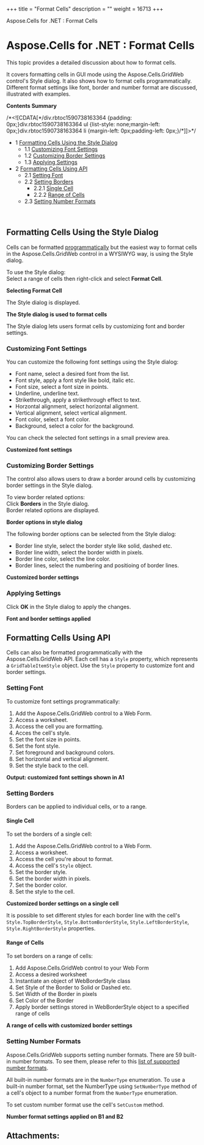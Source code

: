 +++
title = "Format Cells" 
description = "" 
weight = 16713 
+++

Aspose.Cells for .NET : Format Cells  

# Aspose.Cells for .NET : Format Cells


This topic provides a detailed discussion about how to format cells.

It covers formatting cells in GUI mode using the Aspose.Cells.GridWeb control's Style dialog. It also shows how to format cells programmatically. Different format settings like font, border and number format are discussed, illustrated with examples.

**Contents Summary**

/\*<!\[CDATA\[\*/div.rbtoc1590738163364 {padding: 0px;}div.rbtoc1590738163364 ul {list-style: none;margin-left: 0px;}div.rbtoc1590738163364 li {margin-left: 0px;padding-left: 0px;}/\*\]\]>\*/

*   1 [Formatting Cells Using the Style Dialog](#FormatCells-FormattingCellsUsingtheStyleDialog)
    *   1.1 [Customizing Font Settings](#FormatCells-CustomizingFontSettings)
    *   1.2 [Customizing Border Settings](#FormatCells-CustomizingBorderSettings)
    *   1.3 [Applying Settings](#FormatCells-ApplyingSettings)
*   2 [Formatting Cells Using API](#FormatCells-FormattingCellsUsingAPI)
    *   2.1 [Setting Font](#FormatCells-SettingFont)
    *   2.2 [Setting Borders](#FormatCells-SettingBorders)
        *   2.2.1 [Single Cell](#FormatCells-SingleCell)
        *   2.2.2 [Range of Cells](#FormatCells-RangeofCells)
    *   2.3 [Setting Number Formats](#FormatCells-SettingNumberFormats)

 

## Formatting Cells Using the Style Dialog

Cells can be formatted [programmatically](http://localhost:1313/cellsnet/developerguide/asposecellsgridweb/workingwithgridwebcells/format+cells) but the easiest way to format cells in the Aspose.Cells.GridWeb control in a WYSIWYG way, is using the Style dialog.

To use the Style dialog:  
Select a range of cells then right-click and select **Format Cell**.  
  
**Selecting Format Cell**  
  
The Style dialog is displayed.  
  
**The Style dialog is used to format cells**  

The Style dialog lets users format cells by customizing font and border settings.

### Customizing Font Settings

You can customize the following font settings using the Style dialog:

*   Font name, select a desired font from the list.
*   Font style, apply a font style like bold, italic etc.
*   Font size, select a font size in points.
*   Underline, underline text.
*   Strikethrough, apply a strikethrough effect to text.
*   Horzontal alignment, select horizontal alignment.
*   Vertical alignment, select vertical alignment.
*   Font color, select a font color.
*   Background, select a color for the background.

You can check the selected font settings in a small preview area.

**Customized font settings**  

### Customizing Border Settings

The control also allows users to draw a border around cells by customizing border settings in the Style dialog.

To view border related options:  
Click **Borders** in the Style dialog.  
Border related options are displayed.  
  
**Border options in style dialog**  

The following border options can be selected from the Style dialog:

*   Border line style, select the border style like solid, dashed etc.
*   Border line width, select the border width in pixels.
*   Border line color, select the line color.
*   Border lines, select the numbering and positioing of border lines.

**Customized border settings**  

### Applying Settings

Click **OK** in the Style dialog to apply the changes.

**Font and border settings applied**  

## Formatting Cells Using API

Cells can also be formatted programmatically with the Aspose.Cells.GridWeb API. Each cell has a `Style` property, which represents a `GridTableItemStyle` object. Use the `Style` property to customize font and border settings.

### Setting Font

To customize font settings programmatically:

1.  Add the Aspose.Cells.GridWeb control to a Web Form.
2.  Access a worksheet.
3.  Access the cell you are formatting.
4.  Acces the cell's style.
5.  Set the font size in points.
6.  Set the font style.
7.  Set foreground and background colors.
8.  Set horizontal and vertical alignment.
9.  Set the style back to the cell.

**Output: customized font settings shown in A1**  

### Setting Borders

Borders can be applied to individual cells, or to a range.

#### Single Cell

To set the borders of a single cell:

1.  Add the Aspose.Cells.GridWeb control to a Web Form.
2.  Access a worksheet.
3.  Access the cell you're about to format.
4.  Access the cell's `Style` object.
5.  Set the border style.
6.  Set the border width in pixels.
7.  Set the border color.
8.  Set the style to the cell.

**Customized border settings on a single cell**  

It is possible to set different styles for each border line with the cell's `Style.TopBorderStyle`, `Style.BottomBorderStyle`, `Style.LeftBorderStyle`, `Style.RightBorderStyle` properties.

#### Range of Cells

To set borders on a range of cells:

1.  Add Aspose.Cells.GridWeb control to your Web Form
2.  Access a desired worksheet
3.  Instantiate an object of WebBorderStyle class
4.  Set Style of the Border to Solid or Dashed etc.
5.  Set Width of the Border in pixels
6.  Set Color of the Border
7.  Apply border settings stored in WebBorderStyle object to a specified range of cells

**A range of cells with customized border settings**  

### Setting Number Formats

Aspose.Cells.GridWeb supports setting number formats. There are 59 built-in number formats. To see them, please refer to this [list of supported number formats](http://localhost:1313/cellsnet/developerguide/knowledgebase/list+of+supported+number+formats).

All built-in number formats are in the `NumberType` enumeration. To use a built-in number format, set the NumberType using `SetNumberType` method of a cell's object to a number format from the `NumberType` enumeration.

To set custom number format use the cell's `SetCustom` method.

**Number format settings applied on B1 and B2**  

## Attachments:


